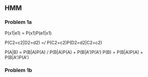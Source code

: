 ## HMM

### Problem 1a

P(x1|e1) = P(x1)P(e1|x1)

P(C2=c2|D2=d2) =/ P(C2=c2)P(D2=d2|C2=c2)

P(A|B) = P(B|A)P(A) / P(B|A)P(A) + P(B|A')P(A')
P(B) = P(B|A)P(A) + P(B|A')P(A')

### Problem 1b
